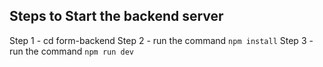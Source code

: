 ## Steps to Start the backend server

Step 1 - cd form-backend
Step 2 - run the command `npm install`
Step 3 - run the command `npm run dev`
